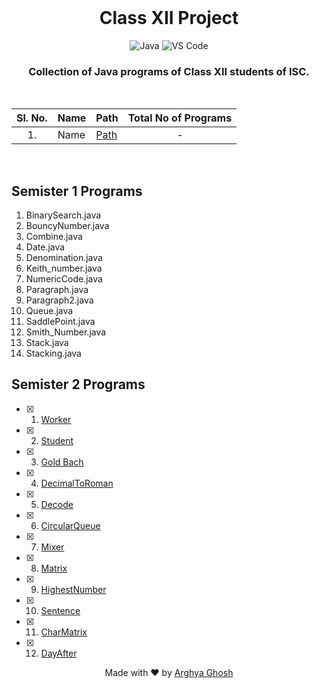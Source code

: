 <div align=center>

<br>

# **Class XII Project**

![Java](https://img.shields.io/badge/Java-informational?style=flat&logo=java&logoColor=white&color=007396)
![VS Code](https://img.shields.io/badge/VS_Code-informational?style=flat&logo=visual-studio-code&logoColor=white&color=007ACC)

### Collection of Java programs of Class XII students of ISC.

</div>

<br>

<div align=center>

| **Sl. No.** | **Name** | **Path**     | **Total No of Programs** |
| :---------: | :------- | :----------- | :----------------------: |
|     1.      | Name     | [Path](path) |            -             |

</div>

<br/>

## Semister 1 Programs

1. BinarySearch.java
2. BouncyNumber.java
3. Combine.java
4. Date.java
5. Denomination.java
6. Keith_number.java
7. NumericCode.java
8. Paragraph.java
9. Paragraph2.java
10. Queue.java
11. SaddlePoint.java
12. Smith_Number.java
13. Stack.java
14. Stacking.java

## Semister 2 Programs

- [x] 1. [Worker](Worker.java)
- [x] 2. [Student](Student.java)
- [x] 3. [Gold Bach](Gold_Bach.java)
- [x] 4. [DecimalToRoman](DecimalToRoman.java)
- [x] 5. [Decode](Decode.java)
- [x] 6. [CircularQueue](CircularQueue.java)
- [x] 7. [Mixer](Mixer.java)
- [x] 8. [Matrix](Matrix.java)
- [x] 9. [HighestNumber](HighestNumber.java)
- [x] 10. [Sentence](Sentence.java)
- [x] 11. [CharMatrix](CharMatrix.java)
- [x] 12. [DayAfter](DayAfter.java)

<div align=center>

Made with ❤️ by [Arghya Ghosh](https://twitter.com/uiuxarghya)

</div>
